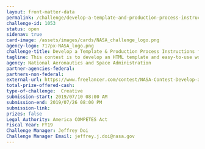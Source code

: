 ```yaml
---
layout: front-matter-data
permalink: /challenge/develop-a-template-and-production-process-instructions-for-an-html-based-newsletter/
challenge-id: 1053
status: open
sidenav: true
card-image: /assets/images/cards/NASA_challenge_logo.png
agency-logo: 717px-NASA_logo.png
challenge-title: Develop a Template & Production Process Instructions for an HTML-Based Newsletter
tagline: This contest is to develop an HTML template and easy-to-use workflow to customize and send to a NASA Program's Newsletter.
agency: National Aeronautics and Space Administration
partner-agencies-federal: 
partners-non-federal: 
external-url: https://www.freelancer.com/contest/NASA-Contest-Develop-a-Template-Production-Process-Instructions-for-an-HTMLBased-Newsletter-1533859
total-prize-offered-cash:
type-of-challenge:  Creative
submission-start: 2019/07/10 08:00 AM
submission-end: 2019/07/26 08:00 PM
submission-link: 
prizes: false
Legal Authority: America COMPETES Act
Fiscal Year: FY19
Challenge Manager: Jeffrey Doi
Challenge Manager Email: jeffrey.j.doi@nasa.gov
---
```

